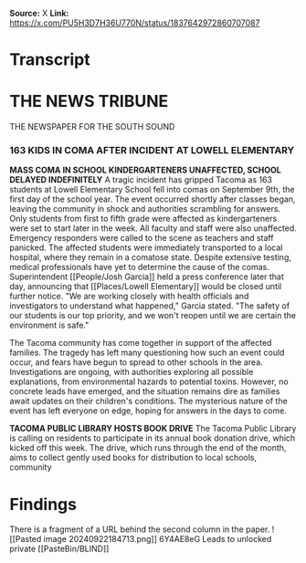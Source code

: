 **Source:** X
**Link:** https://x.com/PU5H3D7H36U770N/status/1837642972860707087

# Transcript

# THE NEWS TRIBUNE 
THE NEWSPAPER FOR THE SOUTH SOUND 
### 163 KIDS IN COMA AFTER INCIDENT AT LOWELL ELEMENTARY 

**MASS COMA IN SCHOOL KINDERGARTENERS UNAFFECTED, SCHOOL DELAYED INDEFINITELY**
A tragic incident has gripped Tacoma as 163 students at Lowell Elementary School fell into comas on September 9th, the first day of the school year. The event occurred shortly after classes began, leaving the community in shock and authorities scrambling for answers. Only students from first to fifth grade were affected as kindergarteners were set to start later in the week. All faculty and staff were also unaffected. Emergency responders were called to the scene as teachers and staff panicked. The affected students were immediately transported to a local hospital, where they remain in a comatose state. Despite extensive testing, medical professionals have yet to determine the cause of the comas. Superintendent [[People/Josh Garcia]] held a press conference later that day, announcing that [[Places/Lowell Elementary]] would be closed until further notice. "We are working closely with health officials and investigators to understand what happened," Garcia stated. "The safety of our students is our top priority, and we won't reopen until we are certain the environment is safe." 

The Tacoma community has come together in support of the affected families. The tragedy has left many questioning how such an event could occur, and fears have begun to spread to other schools in the area. Investigations are ongoing, with authorities exploring all possible explanations, from environmental hazards to potential toxins. However, no concrete leads have emerged, and the situation remains dire as families await updates on their children's conditions. The mysterious nature of the event has left everyone on edge, hoping for answers in the days to come.

**TACOMA PUBLIC LIBRARY HOSTS BOOK DRIVE** The Tacoma Public Library is calling on residents to participate in its annual book donation drive, which kicked off this week. The drive, which runs through the end of the month, aims to collect gently used books for distribution to local schools, community 
# Findings
There is a fragment of a URL behind the second column in the paper. 
![[Pasted image 20240922184713.png]]
6Y4AE8eG
Leads to unlocked private [[PasteBin/BLIND]]